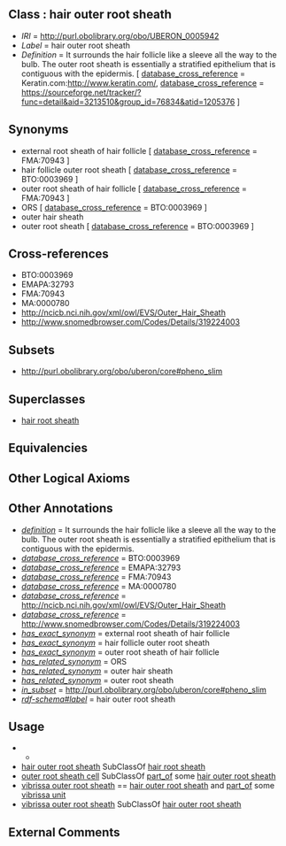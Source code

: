 
## Class : hair outer root sheath

 * *IRI* = http://purl.obolibrary.org/obo/UBERON_0005942
 * *Label* = hair outer root sheath
 * *Definition* = It surrounds the hair follicle like a sleeve all the way to the bulb. The outer root sheath is essentially a stratified epithelium that is contiguous with the epidermis. [ [database_cross_reference](../../ef/oboInOwl#hasDbXref.md) = Keratin.com:http://www.keratin.com/, [database_cross_reference](../../ef/oboInOwl#hasDbXref.md) = https://sourceforge.net/tracker/?func=detail&aid=3213510&group_id=76834&atid=1205376 ]

## Synonyms

 * external root sheath of hair follicle [ [database_cross_reference](../../ef/oboInOwl#hasDbXref.md) = FMA:70943 ]
 * hair follicle outer root sheath [ [database_cross_reference](../../ef/oboInOwl#hasDbXref.md) = BTO:0003969 ]
 * outer root sheath of hair follicle [ [database_cross_reference](../../ef/oboInOwl#hasDbXref.md) = FMA:70943 ]
 * ORS [ [database_cross_reference](../../ef/oboInOwl#hasDbXref.md) = BTO:0003969 ]
 * outer hair sheath
 * outer root sheath [ [database_cross_reference](../../ef/oboInOwl#hasDbXref.md) = BTO:0003969 ]

## Cross-references

 * BTO:0003969
 * EMAPA:32793
 * FMA:70943
 * MA:0000780
 * http://ncicb.nci.nih.gov/xml/owl/EVS/Outer_Hair_Sheath
 * http://www.snomedbrowser.com/Codes/Details/319224003

## Subsets

 * http://purl.obolibrary.org/obo/uberon/core#pheno_slim

## Superclasses

 * [hair root sheath](../../UBERON/33/UBERON_0005933.md)

## Equivalencies


## Other Logical Axioms


## Other Annotations

 * *[definition](../../IAO/15/IAO_0000115.md)* = It surrounds the hair follicle like a sleeve all the way to the bulb. The outer root sheath is essentially a stratified epithelium that is contiguous with the epidermis.
 * *[database_cross_reference](../../ef/oboInOwl#hasDbXref.md)* = BTO:0003969
 * *[database_cross_reference](../../ef/oboInOwl#hasDbXref.md)* = EMAPA:32793
 * *[database_cross_reference](../../ef/oboInOwl#hasDbXref.md)* = FMA:70943
 * *[database_cross_reference](../../ef/oboInOwl#hasDbXref.md)* = MA:0000780
 * *[database_cross_reference](../../ef/oboInOwl#hasDbXref.md)* = http://ncicb.nci.nih.gov/xml/owl/EVS/Outer_Hair_Sheath
 * *[database_cross_reference](../../ef/oboInOwl#hasDbXref.md)* = http://www.snomedbrowser.com/Codes/Details/319224003
 * *[has_exact_synonym](../../ym/oboInOwl#hasExactSynonym.md)* = external root sheath of hair follicle
 * *[has_exact_synonym](../../ym/oboInOwl#hasExactSynonym.md)* = hair follicle outer root sheath
 * *[has_exact_synonym](../../ym/oboInOwl#hasExactSynonym.md)* = outer root sheath of hair follicle
 * *[has_related_synonym](../../ym/oboInOwl#hasRelatedSynonym.md)* = ORS
 * *[has_related_synonym](../../ym/oboInOwl#hasRelatedSynonym.md)* = outer hair sheath
 * *[has_related_synonym](../../ym/oboInOwl#hasRelatedSynonym.md)* = outer root sheath
 * *[in_subset](../../et/oboInOwl#inSubset.md)* = http://purl.obolibrary.org/obo/uberon/core#pheno_slim
 * *[rdf-schema#label](../../el/rdf-schema#label.md)* = hair outer root sheath

## Usage

 * -
 * [hair outer root sheath](../../UBERON/42/UBERON_0005942.md) SubClassOf [hair root sheath](../../UBERON/33/UBERON_0005933.md)
 * [outer root sheath cell](../../CL/61/CL_0002561.md) SubClassOf [part_of](../../BFO/50/BFO_0000050.md) some [hair outer root sheath](../../UBERON/42/UBERON_0005942.md)
 * [vibrissa outer root sheath](../../UBERON/39/UBERON_0011939.md) == [hair outer root sheath](../../UBERON/42/UBERON_0005942.md) and [part_of](../../BFO/50/BFO_0000050.md) some [vibrissa unit](../../UBERON/33/UBERON_0011933.md)
 * [vibrissa outer root sheath](../../UBERON/39/UBERON_0011939.md) SubClassOf [hair outer root sheath](../../UBERON/42/UBERON_0005942.md)

## External Comments

